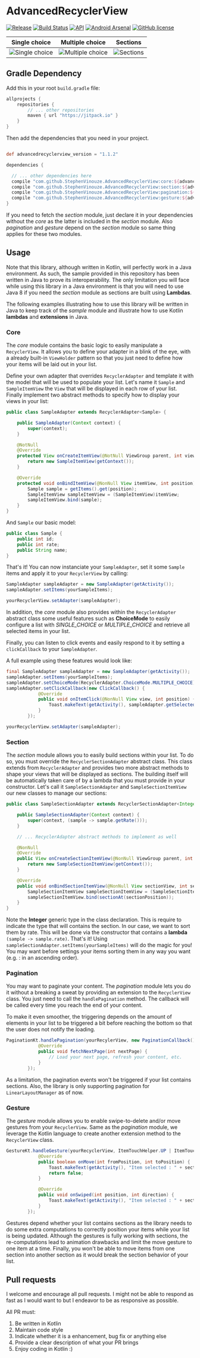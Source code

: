 # AdvancedRecyclerView
[![Release](https://jitpack.io/v/StephenVinouze/AdvancedRecyclerView.svg)](https://jitpack.io/#StephenVinouze/AdvancedRecyclerView)
[![Build Status](https://travis-ci.org/StephenVinouze/AdvancedRecyclerView.svg)](https://travis-ci.org/StephenVinouze/AdvancedRecyclerView)
[![API](https://img.shields.io/badge/API-7%2B-brightgreen.svg?style=flat)](https://android-arsenal.com/api?level=7)
[![Android Arsenal](https://img.shields.io/badge/Android%20Arsenal-AdvancedRecyclerView-green.svg?style=true)](https://android-arsenal.com/details/1/3553)
[![GitHub
license](http://img.shields.io/badge/license-APACHE2-blue.svg)](https://github.com/StephenVinouze/AdvancedRecyclerView/blob/master/LICENSE)

Single choice | Multiple choice | Sections
---- | ---- | ----
![Single choice](art/single_choice_framed.png) | ![Multiple choice](art/multiple_choice_framed.png) | ![Sections](art/sections_framed.png)

## Gradle Dependency

Add this in your root `build.gradle` file:

```gradle
allprojects {
	repositories {
		// ... other repositories
		maven { url "https://jitpack.io" }
	}
}
```
Then add the dependencies that you need in your project.

```gradle

def advancedrecyclerview_version = "1.1.2"

dependencies {

  // ... other dependencies here
  compile "com.github.StephenVinouze.AdvancedRecyclerView:core:${advancedrecyclerview_version}"
  compile "com.github.StephenVinouze.AdvancedRecyclerView:section:${advancedrecyclerview_version}"
  compile "com.github.StephenVinouze.AdvancedRecyclerView:pagination:${advancedrecyclerview_version}"
  compile "com.github.StephenVinouze.AdvancedRecyclerView:gesture:${advancedrecyclerview_version}"
}
```

If you need to fetch the *section* module, just declare it in your dependencies without the *core* as the latter is included in the *section* module. Also *pagination* and *gesture* depend on the *section* module so same thing applies for these two modules.

## Usage

Note that this library, although written in Kotlin, will perfectly work in a Java environment. As such, the sample provided in this repository has been written in Java to prove its interoperability. The only limitation you will face while using this library in a Java environment is that you will need to use Java 8 if you need the *section* module as sections are built using **Lambdas**.

The following examples illustrating how to use this library will be written in Java to keep track of the *sample* module and illustrate how to use Kotlin **lambdas** and **extensions** in Java.

### Core

The *core* module contains the basic logic to easily manipulate a `RecyclerView`. It allows you to define your adapter in a blink of the eye, with a already built-in `ViewHolder` pattern so that you just need to define how your items will be laid out in your list.

Define your own adapter that overrides `RecyclerAdapter` and template it with the model that will be used to populate your list. Let's name it `Sample` and `SampleItemView` the `View` that will be displayed in each row of your list. Finally implement two abstract methods to specify how to display your views in your list:

```java
public class SampleAdapter extends RecyclerAdapter<Sample> {

    public SampleAdapter(Context context) {
        super(context);
    }

    @NotNull
    @Override
    protected View onCreateItemView(@NotNull ViewGroup parent, int viewType) {
        return new SampleItemView(getContext());
    }

    @Override
    protected void onBindItemView(@NonNull View itemView, int position) {
        Sample sample = getItems().get(position);
        SampleItemView sampleItemView = (SampleItemView)itemView;
        sampleItemView.bind(sample);
    }
}
```

And `Sample` our basic model:

```java
public class Sample {
    public int id;
    public int rate;
    public String name;
}
```

That's it! You can now instanciate your `SampleAdapter`, set it some `Sample` items and apply it to your `RecyclerView` by calling:

```java
SampleAdapter sampleAdapter = new SampleAdapter(getActivity());
sampleAdapter.setItems(yourSampleItems);

yourRecyclerView.setAdapter(sampleAdapter);
```

In addition, the *core* module also provides within the `RecyclerAdapter` abstract class some useful features such as **ChoiceMode** to easily configure a list with *SINGLE_CHOICE* or *MULTIPLE_CHOICE* and retrieve all selected items in your list.

Finally, you can listen to click events and easily respond to it by setting a `clickCallback` to your `SampleAdapter`.

A full example using these features would look like:

```java
final SampleAdapter sampleAdapter = new SampleAdapter(getActivity());
sampleAdapter.setItems(yourSampleItems);
sampleAdapter.setChoiceMode(RecyclerAdapter.ChoiceMode.MULTIPLE_CHOICE);
sampleAdapter.setClickCallback(new ClickCallback() {
            @Override
            public void onItemClick(@NonNull View view, int position) {
                Toast.makeText(getActivity(), sampleAdapter.getSelectedItemViewCount() + " items selected)", Toast.LENGTH_SHORT).show();
            }
        });

yourRecyclerView.setAdapter(sampleAdapter);
```

### Section

The *section* module allows you to easily build sections within your list. To do so, you must override the `RecyclerSectionAdapter` abstract class. This class extends from `RecyclerAdapter` and provides two more abstract methods to shape your views that will be displayed as sections. The building itself will be automatically taken care of by a lambda that you must provide in your constructor. Let's call it `SampleSectionAdapter` and `SampleSectionItemView` our new classes to manage our sections:

```java
public class SampleSectionAdapter extends RecyclerSectionAdapter<Integer, Sample> {

    public SampleSectionAdapter(Context context) {
        super(context, (sample -> sample.getRate()));
    }

    // ... RecyclerAdapter abstract methods to implement as well

    @NonNull
    @Override
    public View onCreateSectionItemView(@NonNull ViewGroup parent, int viewType) {
        return new SampleSectionItemView(getContext());
    }

    @Override
    public void onBindSectionItemView(@NonNull View sectionView, int sectionPosition) {
        SampleSectionItemView sampleSectionItemView = (SampleSectionItemView)sectionView;
        sampleSectionItemView.bind(sectionAt(sectionPosition));
    }
}
```

Note the **Integer** generic type in the class declaration. This is require to indicate the type that will contains the section. In our case, we want to sort them by rate. This will be done via the constructor that contains a **lambda** `(sample -> sample.rate)`. That's it! Using `sampleSectionAdapter.setItems(yourSampleItems)` will do the magic for you! You may want before settings your items sorting them in any way you want (e.g. : in an ascending order).

### Pagination

You may want to paginate your content. The *pagination* module lets you do it without a breaking a sweat by providing an extension to the `RecyclerView` class. You just need to call the `handlePagination` method. The callback will be called every time you reach the end of your content.

To make it even smoother, the triggering depends on the amount of elements in your list to be triggered a bit before reaching the bottom so that the user does not notify the loading.

```java
PaginationKt.handlePagination(yourRecylerView, new PaginationCallback() {
            @Override
            public void fetchNextPage(int nextPage) {
                // Load your next page, refresh your content, etc.
            }
        });
```

As a limitation, the pagination events won't be triggered if your list contains sections. Also, the library is only supporting pagination for `LinearLayoutManager` as of now.

### Gesture

The *gesture* module allows you to enable swipe-to-delete and/or move gestures from your `RecyclerView`. Same as the *pagination* module, we leverage the Kotlin language to create another extension method to the `RecyclerView` class.

```java
GestureKt.handleGesture(yourRecyclerView, ItemTouchHelper.UP | ItemTouchHelper.DOWN, ItemTouchHelper.LEFT | ItemTouchHelper.RIGHT, new GestureCallback() {
            @Override
            public boolean onMove(int fromPosition, int toPosition) {
                Toast.makeText(getActivity(), "Item selected : " + sectionAdapter.getSelectedItemViews(), Toast.LENGTH_SHORT).show();
                return false;
            }

            @Override
            public void onSwiped(int position, int direction) {
                Toast.makeText(getActivity(), "Item selected : " + sectionAdapter.getSelectedItemViews(), Toast.LENGTH_SHORT).show();
            }
        });
```

Gestures depend whether your list contains sections as the library needs to do some extra computations to correctly position your items while your list is being updated. Although the gestures is fully working with sections, the re-computations lead to animation drawbacks and limit the move gesture to one item at a time. Finally, you won't be able to move items from one section into another section as it would break the section behavior of your list.

## Pull requests

I welcome and encourage all pull requests. I might not be able to respond as fast as I would want to but I endeavor to be as responsive as possible.

All PR must:

1. Be written in Kotlin
2. Maintain code style
3. Indicate whether it is a enhancement, bug fix or anything else
4. Provide a clear description of what your PR brings
5. Enjoy coding in Kotlin :)
